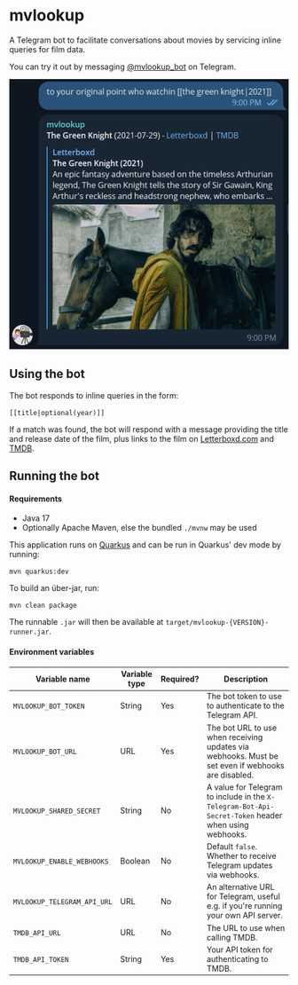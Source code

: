 # mvlookup

A Telegram bot to facilitate conversations about movies by servicing inline queries for film data.

You can try it out by messaging [@mvlookup_bot](https://t.me/mvlookup_bot) on Telegram.

![A screenshot of a Telegram conversation demonstrating the use of mvlookup.](docs/mvlookup_demo_1.png)


## Using the bot
The bot responds to inline queries in the form:

```
[[title|optional(year)]]
```

If a match was found, the bot will respond with a message providing the title and release date of the film, plus 
links to the film on [Letterboxd.com](https://letterboxd.com/) and [TMDB](https://www.themoviedb.org/).

## Running the bot

#### Requirements
- Java 17
- Optionally Apache Maven, else the bundled `./mvnw` may be used

This application runs on [Quarkus](https://quarkus.io/) and can be run in Quarkus' dev mode by running:
```shell
mvn quarkus:dev
```

To build an über-jar, run:
```shell
mvn clean package
```
The runnable `.jar` will then be available at `target/mvlookup-{VERSION}-runner.jar`.

#### Environment variables
| Variable name               | Variable type | Required? | Description                                                                                             |
|-----------------------------|---------------|-----------|---------------------------------------------------------------------------------------------------------|
| `MVLOOKUP_BOT_TOKEN`        | String        | Yes       | The bot token to use to authenticate to the Telegram API.                                               |
| `MVLOOKUP_BOT_URL`          | URL           | Yes       | The bot URL to use when receiving updates via webhooks. Must be set even if webhooks are disabled.      |
| `MVLOOKUP_SHARED_SECRET`    | String        | No        | A value for Telegram to include in the `X-Telegram-Bot-Api-Secret-Token` header when using webhooks.    |
| `MVLOOKUP_ENABLE_WEBHOOKS`  | Boolean       | No        | Default `false`. Whether to receive Telegram updates via webhooks.                                      |
| `MVLOOKUP_TELEGRAM_API_URL` | URL           | No        | An alternative URL for Telegram, useful e.g. if you're running your own API server.                     |
| `TMDB_API_URL`              | URL           | No        | The URL to use when calling TMDB.                                                                       |
| `TMDB_API_TOKEN`            | String        | Yes       | Your API token for authenticating to TMDB.                                                              |
